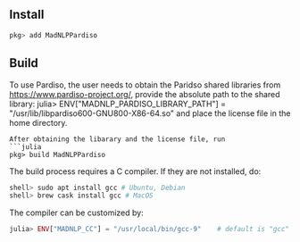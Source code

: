 ## Install
```julia
pkg> add MadNLPPardiso
```

## Build

To use Pardiso, the user needs to obtain the Paridso shared libraries from <https://www.pardiso-project.org/>, provide the absolute path to the shared library:
julia> ENV["MADNLP_PARDISO_LIBRARY_PATH"] = "/usr/lib/libpardiso600-GNU800-X86-64.so"
and place the license file in the home directory. 
```
After obtaining the libarary and the license file, run
```julia
pkg> build MadNLPPardiso
```

The build process requires a C compiler. If they are not installed, do:
```julia
shell> sudo apt install gcc # Ubuntu, Debian
shell> brew cask install gcc # MacOS
```
The compiler can be customized by:
```julia
julia> ENV["MADNLP_CC"] = "/usr/local/bin/gcc-9"    # default is "gcc"
```


